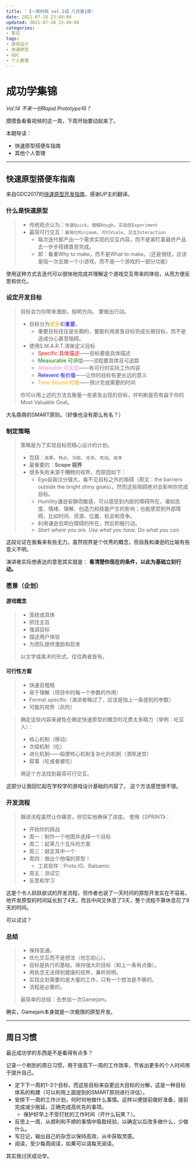 ```yaml
---
title: '【一周的鸽 vol.14】八月第1周'
date: 2021-07-28 23:49:04
updated: 2021-07-28 23:49:04
categories:
- 笔记
tags:
- 游戏设计
- 快速原型
- GDC
- 个人管理
---
```

# 成功学集锦
*Vol.14 不来一份Rapid Prototype吗？*

摸摸鱼看看视频的这一周，下周开始要动起来了。

本期导读：
- 快速原型搭便车指南
- 其他个人管理
<!--more-->
----
## 快速原型搭便车指南

来自GDC2017的[快速原型开发指南](https://www.bilibili.com/video/BV1Nf4y1L725)，感谢UP主的翻译。

### 什么是快速原型

> - 传统观点认为：`快速Quick`、`粗糙Rough`、`实验性Experiment`
> - 最简可行交互：`最简化Minimum`、`可行Viale`、`交互Interaction`    
>   - 每次迭代都产出一个需求实现的交互内容，而不是紧盯着最终产品去一步步搭建直至完成。
>   - 即：看重Why to make，而不是What to make。（还是很绕，应该是指一次去做一个小游戏，而不是一个游戏的一部分功能）

使用这种方式去迭代可以很快地完成并理解这个游戏交互带来的体验，从而方便反思和优化。

### 设定开发目标

> 目标会为你带来激励，指明方向。
> 要做出行动。
> - 目标分为<font color=orange>紧急</font>和<font color=blue>重要</font>。
>   - 重要目标往往是长期的，要能利用紧急目标完成长期目标，而不是造成分心甚至阻碍。
> - 使用S.M.A.R.T.清单定义目标
>   - <font color=red>Specific 具体描述</font>——目标要能具体描述
>   - <font color=green>Measurable 可评估</font>——流程要具体且可追踪
>   - <font color=violet>Attainable 可实现</font>——有可行的实际工作内容
>   - <font color=blue>Relevent 有价值</font>——让你的目标有更长远的意义
>   - <font color=orange>Time-bound 时限</font>——预计完成需要的时间
> 
> 你可以用上述的方法去衡量一些紧急出现的目标，并判断是否有益于你的Most Valuable Goal。

大名鼎鼎的SMART原则。（好像也没有那么有名？）

### 制定策略

> 策略是为了实现目标而精心设计的计划。
> - 包括：`成果`、`特点`、`功能`、`任务`、`死线`、`成本`
> - 最重要的：**Scope 视界**
> - 很多失败来源于糟糕的视界，而原因如下：
>   - Ego自我过分强大，看不见目标之外的阻碍（原文：the barriers outside the bright shiny goals）。然而这些阻碍绝对会影响你完成目标。
>   - Humility谦逊安静而敏感，可以感受到内部的障碍所在，诸如态度、情绪、理解、创造力和技能产生的影响；也能感受到外部障碍，比如时间、资源、位置、机会和竞争。
>   - 利用谦逊去明白障碍的所在，然后积极行动。
>   - *Start where you are. Use what you have. Do what you can.*

这段论证在我看来有些无力。虽然视界是个优秀的概念，但自我和谦逊的比喻有些意义不明。

演讲者实际想表达的意思其实就是：
**看清楚你现在的条件，以此为基础立刻行动。**

### 愿景（企划）

#### 游戏概念

> - 笼统或具体
> - 抓住主旨
> - 强调目标
> - 描述用户体验
> - 为团队提供激励和启发
> 
> 以文字或美术的形式，往往两者皆有。

#### 可行性方案

> - 快速且粗糙
> - 易于理解（项目中的每一个参数的作用）
> - Format specific（演讲者略过了，应该是指上一条提到的参数）
> - 可能的视界（风险）

> 确定这些内容来避免在确定快速原型的概念时花费太多精力（举例：吃豆人）：
> - 核心机制（移动）
> - 次级机制（吃）
> - 进化机制——指使核心机制复杂化的机制（清除迷宫）
> - 叙事（吃或者被吃）
> 
> 用这个方法找到最简可行交互。

这部分让我回忆起在学校学的游戏设计基础的内容了。
这个方法感觉很不错。

### 开发流程

> 跟进流程虽然让你痛苦，但切实地确保了进度。
> 使用《SPRINT》：
> - 开始你的挑战
> - 周一：制作一个地图并选择一个目标
> - 周二：起草几个互斥的方案
> - 周三：敲定其中一个
> - 周四：做出个他喵的原型！
>   - 工具软件：Proto.IO、Balsamic
> - 周五：测试它
> - 反思和学习

这是个令人跃跃欲试的开发流程，但作者也说了一天时间的原型开发实在不容易，他开发原型的时间延长到了4天，而且中间又休息了3天，整个流程不算休息花了9天的时间。

可以试试？

### 总结

> - 保持变通。
> - 优化交互而不是想法（勿忘初心）。
> - 目标是执行的基础，保持强大的目标（和上一条有点像）。
> - 用执念无法得到健康的视界，兼听则明。
> - 实现企划需要的是大量的工作，只有一个想法是不够的。
> - 流程是必要的。
> 
> 最简单的总结：去参加一次Gamejam。

确实，Gamejam本身就是一次极限的原型开发。

----
## 周日习惯

最近成功学的东西是不是看得有点多？

记录一个刷到的周日习惯，用于提高下一周的工作效率，节省出更多的个人时间用于提升自己。
- 定下下一周的1-3个目标，而这些目标来自更远大目标的分解，这是一种目标体系的构建（可以利用上面提到的SMART原则进行评估）。
- 安排下一周的工作计划，何时何地做什么事情。这样以便提前做好准备，提前完成减少拖延，正确完成高优先的事项。
  - 保护好早上不受打扰的工作时间（开什么玩笑？）。
- 反思上一周，从顺利和不顺的事情中吸取经验，以确定以后改多做什么，少做什么。
- 写日记，输出自己的杂念以保持高效，从中获取灵感。
- 阅读，至少每周阅读，如果可以请每天阅读。

其实我讨厌成功学。


